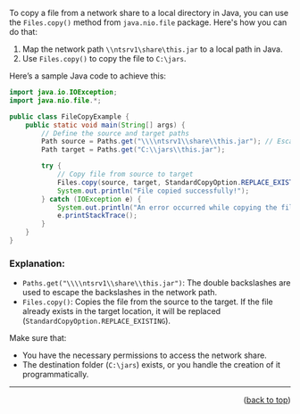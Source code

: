 <a name="topage"></a>

To copy a file from a network share to a local directory in Java, you can use the `Files.copy()` method from `java.nio.file` package. Here's how you can do that:

1. Map the network path `\\ntsrv1\share\this.jar` to a local path in Java.
2. Use `Files.copy()` to copy the file to `C:\jars`.

Here’s a sample Java code to achieve this:

```java
import java.io.IOException;
import java.nio.file.*;

public class FileCopyExample {
    public static void main(String[] args) {
        // Define the source and target paths
        Path source = Paths.get("\\\\ntsrv1\\share\\this.jar"); // Escaping backslashes for network path
        Path target = Paths.get("C:\\jars\\this.jar");

        try {
            // Copy file from source to target
            Files.copy(source, target, StandardCopyOption.REPLACE_EXISTING);
            System.out.println("File copied successfully!");
        } catch (IOException e) {
            System.out.println("An error occurred while copying the file.");
            e.printStackTrace();
        }
    }
}
```

### Explanation:
- `Paths.get("\\\\ntsrv1\\share\\this.jar")`: The double backslashes are used to escape the backslashes in the network path.
- `Files.copy()`: Copies the file from the source to the target. If the file already exists in the target location, it will be replaced (`StandardCopyOption.REPLACE_EXISTING`).

Make sure that:
- You have the necessary permissions to access the network share.
- The destination folder (`C:\jars`) exists, or you handle the creation of it programmatically.

----

<p align="right">(<a href="#topage">back to top</a>)</p>
<br/>
<br/>
